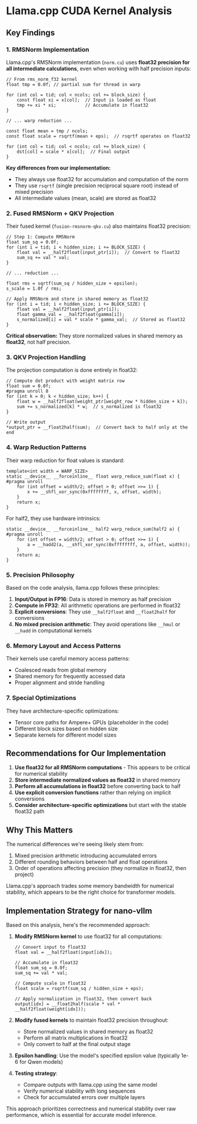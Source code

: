# Llama.cpp CUDA Kernel Analysis

## Key Findings

### 1. RMSNorm Implementation

Llama.cpp's RMSNorm implementation (`norm.cu`) uses **float32 precision for all intermediate calculations**, even when working with half precision inputs:

```cuda
// From rms_norm_f32 kernel
float tmp = 0.0f; // partial sum for thread in warp

for (int col = tid; col < ncols; col += block_size) {
    const float xi = x[col];  // Input is loaded as float
    tmp += xi * xi;           // Accumulate in float32
}

// ... warp reduction ...

const float mean = tmp / ncols;
const float scale = rsqrtf(mean + eps);  // rsqrtf operates on float32

for (int col = tid; col < ncols; col += block_size) {
    dst[col] = scale * x[col];  // Final output
}
```

**Key differences from our implementation:**
- They always use float32 for accumulation and computation of the norm
- They use `rsqrtf` (single precision reciprocal square root) instead of mixed precision
- All intermediate values (mean, scale) are stored as float32

### 2. Fused RMSNorm + QKV Projection

Their fused kernel (`fusion-rmsnorm-qkv.cu`) also maintains float32 precision:

```cuda
// Step 1: Compute RMSNorm
float sum_sq = 0.0f;
for (int i = tid; i < hidden_size; i += BLOCK_SIZE) {
    float val = __half2float(input_ptr[i]);  // Convert to float32
    sum_sq += val * val;
}

// ... reduction ...

float rms = sqrtf(sum_sq / hidden_size + epsilon);
s_scale = 1.0f / rms;

// Apply RMSNorm and store in shared memory as float32
for (int i = tid; i < hidden_size; i += BLOCK_SIZE) {
    float val = __half2float(input_ptr[i]);
    float gamma_val = __half2float(gamma[i]);
    s_normalized[i] = val * scale * gamma_val;  // Stored as float32
}
```

**Critical observation:** They store normalized values in shared memory as **float32**, not half precision.

### 3. QKV Projection Handling

The projection computation is done entirely in float32:

```cuda
// Compute dot product with weight matrix row
float sum = 0.0f;
#pragma unroll 8
for (int k = 0; k < hidden_size; k++) {
    float w = __half2float(weight_ptr[weight_row * hidden_size + k]);
    sum += s_normalized[k] * w;  // s_normalized is float32
}

// Write output
*output_ptr = __float2half(sum);  // Convert back to half only at the end
```

### 4. Warp Reduction Patterns

Their warp reduction for float values is standard:

```cuda
template<int width = WARP_SIZE>
static __device__ __forceinline__ float warp_reduce_sum(float x) {
#pragma unroll
    for (int offset = width/2; offset > 0; offset >>= 1) {
        x += __shfl_xor_sync(0xffffffff, x, offset, width);
    }
    return x;
}
```

For half2, they use hardware intrinsics:
```cuda
static __device__ __forceinline__ half2 warp_reduce_sum(half2 a) {
#pragma unroll
    for (int offset = width/2; offset > 0; offset >>= 1) {
        a = __hadd2(a, __shfl_xor_sync(0xffffffff, a, offset, width));
    }
    return a;
}
```

### 5. Precision Philosophy

Based on the code analysis, llama.cpp follows these principles:

1. **Input/Output in FP16**: Data is stored in memory as half precision
2. **Compute in FP32**: All arithmetic operations are performed in float32
3. **Explicit conversions**: They use `__half2float` and `__float2half` for conversions
4. **No mixed precision arithmetic**: They avoid operations like `__hmul` or `__hadd` in computational kernels

### 6. Memory Layout and Access Patterns

Their kernels use careful memory access patterns:
- Coalesced reads from global memory
- Shared memory for frequently accessed data
- Proper alignment and stride handling

### 7. Special Optimizations

They have architecture-specific optimizations:
- Tensor core paths for Ampere+ GPUs (placeholder in the code)
- Different block sizes based on hidden size
- Separate kernels for different model sizes

## Recommendations for Our Implementation

1. **Use float32 for all RMSNorm computations** - This appears to be critical for numerical stability
2. **Store intermediate normalized values as float32** in shared memory
3. **Perform all accumulations in float32** before converting back to half
4. **Use explicit conversion functions** rather than relying on implicit conversions
5. **Consider architecture-specific optimizations** but start with the stable float32 path

## Why This Matters

The numerical differences we're seeing likely stem from:
1. Mixed precision arithmetic introducing accumulated errors
2. Different rounding behaviors between half and float operations
3. Order of operations affecting precision (they normalize in float32, then project)

Llama.cpp's approach trades some memory bandwidth for numerical stability, which appears to be the right choice for transformer models.

## Implementation Strategy for nano-vllm

Based on this analysis, here's the recommended approach:

1. **Modify RMSNorm kernel** to use float32 for all computations:
   ```cuda
   // Convert input to float32
   float val = __half2float(input[idx]);
   
   // Accumulate in float32
   float sum_sq = 0.0f;
   sum_sq += val * val;
   
   // Compute scale in float32
   float scale = rsqrtf(sum_sq / hidden_size + eps);
   
   // Apply normalization in float32, then convert back
   output[idx] = __float2half(scale * val * __half2float(weight[idx]));
   ```

2. **Modify fused kernels** to maintain float32 precision throughout:
   - Store normalized values in shared memory as float32
   - Perform all matrix multiplications in float32
   - Only convert to half at the final output stage

3. **Epsilon handling**: Use the model's specified epsilon value (typically 1e-6 for Qwen models)

4. **Testing strategy**:
   - Compare outputs with llama.cpp using the same model
   - Verify numerical stability with long sequences
   - Check for accumulated errors over multiple layers

This approach prioritizes correctness and numerical stability over raw performance, which is essential for accurate model inference.